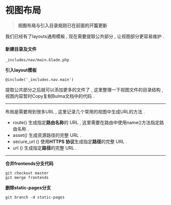 # 视图布局

> **视图布局与引入目录规则已在前面的开篇更新**

我们已经有了layouts通用模板 , 现在需要提取公共部分 , 让视图部分更容易维护 .

#### 新建目录及文件

```
_includes/nav/main.blade.php
```

**引入layout模板**

```
@include('_includes.nav.main')
```

提取公共部分之后就可以添加更多的文件了 , 这里整理一下视图文件的目录结构 , 视图内容暂时Copy复制Bulma文档中的代码 .

---

布局是需要用到很多URL , 这里记录几个常用的视图中生成URL的方法 .

* route\(\) 生成指定**路由名称**的 URL , 这里需要在路由中使用name\(\)方法指定路由名称 . 
* asset\(\) 生成资源路径的完整 URL . 
* secure\_url \(\) 使用**HTTPS 协议**生成指定**路径**的完整 URL . 
* url \(\) 生成指定**路径**的完整 URL . 

---

**合并frontends分支代码**

```
git checkout master
git merge frontends
```

**删除static-pages分支**

```
git branch -d static-pages
```



